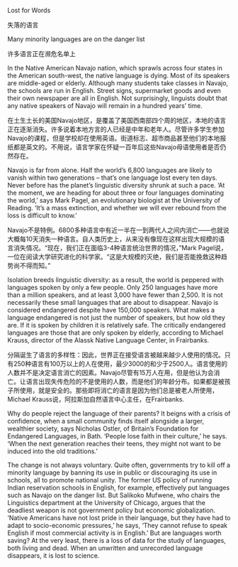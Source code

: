 Lost for Words

失落的语言

Many minority languages are on the danger list

许多语言正在濒危名单上

In the Native American Navajo nation, which sprawls across four states in the American south-west, the native language is dying. Most of its speakers are middle-aged or elderly. Although many students take classes in Navajo, the schools are run in English. Street signs, supermarket goods and even their own newspaper are all in English. Not surprisingly, linguists doubt that any native speakers of Navajo will remain in a hundred years’ time.

在土生土长的美国Navajo地区，是覆盖了美国西南部四个周的地区，本地的语言正在逐渐消失。许多说着本地方言的人已经是中年和老年人。尽管许多学生参加Navajo的课程，但是学校却在使用英语。街道标志、超市商品甚至他们的本地报纸都是英文的。不用说，语言学家在怀疑一百年后这些Navajo母语使用者是否仍然存在。

Navajo is far from alone. Half the world’s 6,800 languages are likely to vanish within two generations – that’s one language lost every ten days. Never before has the planet’s linguistic diversity shrunk at such a pace. ‘At the moment, we are heading for about three or four languages dominating the world,’ says Mark Pagel, an evolutionary biologist at the University of Reading. ‘It’s a mass extinction, and whether we will ever rebound from the loss is difficult to know.’

Navajo不是特例。6800多种语言中有近一半在一到两代人之间内消亡——也就说大概每10天消失一种语言。自人类历史上，从来没有像现在这样出现大规模的语言消失情况。“现在，我们正在面临3-4种语言统治世界的情况，”Mark Pagel说，一位在阅读大学研究进化的科学家。“这是大规模的灭绝，我们是否能挽救这种趋势尚不得而知。”


Isolation breeds linguistic diversity: as a result, the world is peppered with languages spoken by only a few people. Only 250 languages have more than a million speakers, and at least 3,000 have fewer than 2,500. It is not necessarily these small languages that are about to disappear. Navajo is considered endangered despite have 150,000 speakers. What makes a language endangered is not just the number of speakers, but how old they are. If it is spoken by children it is relatively safe. The critically endangered languages are those that are only spoken by elderly, according to Michael Krauss, director of the Alassk Native Language Center, in Frairbanks.


分隔诞生了语言的多样性：因此，世界正在接受语言被越来越少人使用的情况。只有250种语言有100万以上的人在使用，最少3000的和少于2500人。语言使用的人数并不是决定语言消亡的因素。Navajo尽管有15万人在用，但是他认为会消亡。让语言出现失传危险的不是使用的人数，而是他们的年龄分布。如果都是被孩子所使用，就是安全的。那些即将消亡的语言是因为他们总是被老人所使用，Michael Krauss说，阿拉斯加自然语言中心主任，在Frairbanks.

Why do people reject the language of their parents? It beigns with a crisis of confidence, when a small community finds itself alongside a larger, wealthier society, says Nicholas Ostler, of Britain’s Foundation for Endangered Languages, in Bath. ‘People lose faith in their culture,’ he says. ‘When the next generation reaches their teens, they might not want to be induced into the old traditions.’ 

The change is not always voluntary. Quite often, governments try to kill off a minority language by banning its use in public or discouraging its use in schools, all to promote national unity. The former US policy of running Indian reservation schools in English, for example, effectively put languages such as Navajo on the danger list. But Salikoko Mufwene, who chairs the Linguistics department at the University of Chicago, argues that the deadliest weapon is not government policy but economic globalization. ‘Native Americans have not lost pride in their language, but they have had to adapt to socio-economic pressures,’ he says, ‘They cannot refuse to speak English if most commercial activity is in English.’ But are languages worth saving? At the very least, there is a loss of data for the study of languages, both living and dead. When an unwritten and unrecorded language disappears, it is lost to science.
